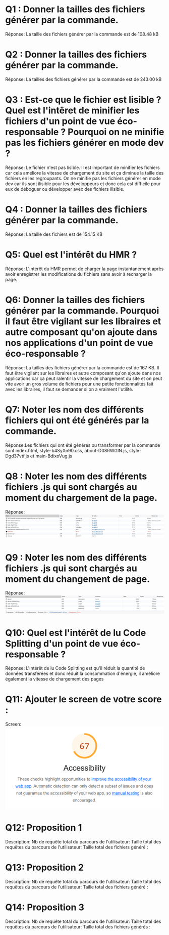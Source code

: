# Q1 : Donner la tailles des fichiers générer par la commande.
Réponse: La taille des fichiers générer par la commande est de 108.48 kB

# Q2 : Donner la tailles des fichiers générer par la commande.
Réponse: La tailles des fichiers générer par la commande est de 243.00 kB

# Q3 : Est-ce que le fichier est lisible ? Quel est l'intêret de minifier les fichiers d'un point de vue éco-responsable ? Pourquoi on ne minifie pas les fichiers générer en mode dev ?
Réponse: Le fichier n'est pas lisible. Il est important de minifier les fichiers car cela améliore la vitesse de chargement du site et ça diminue la taille des fichiers en les regroupants. On ne minifie pas les fichiers générer en mode dev car ils sont ilisible pour les développeurs et donc cela est difficile pour eux de déboguer ou développer avec des fichiers ilisible.

# Q4 : Donner la tailles des fichiers générer par la commande.
Réponse: La taille des fichiers est de 154.15 KB

# Q5: Quel est l'intérêt du HMR ?
Réponse: L'intérêt du HMR permet de charger la page instantanément après avoir enregistrer les modifications du fichiers sans avoir à recharger la page.

# Q6: Donner la tailles des fichiers générer par la commande. Pourquoi il faut être vigilant sur les libraires et autre composant qu'on ajoute dans nos applications d'un point de vue éco-responsable ?
Réponse: La tailles des fichiers générer par la commande est de 167 KB. Il faut être vigilant sur les libraires et autre composant qu'on ajoute dans nos applications car ça peut ralentir la vitesse de chargement du site et on peut vite avoir un gros volume de fichiers pour une petite fonctionnalités fait avec les libraires, il faut se demander si on a vraiment l'utilité.

# Q7: Noter les nom des différents fichiers qui ont été générés par la commande.
Réponse:Les fichiers qui ont été générés ou  transformer par la commande sont index.html, style-b4SyXn90.css, about-D08RWGIN.js, style-Dgd37vtf.js et main-BdixoVug.js 

# Q8 : Noter les nom des différents fichiers .js qui sont chargés au moment du chargement de la page.
Réponse: ![alt text](image.png)

# Q9 : Noter les nom des différents fichiers .js qui sont chargés au moment du changement de page.
Réponse: ![alt text](image-1.png)


# Q10: Quel est l'intérêt de lu Code Splitting d'un point de vue éco-responsable ?
Réponse: L'intérêt de lu Code Splitting est qu'il réduit la quantité de données transférées et donc réduit la consommation d'énergie, il améliore également la vitesse de chargement des pages


# Q11: Ajouter le screen de votre score :
Screen: ![alt text](image-2.png)


# Q12:  Proposition 1
Description:
Nb de requête total du parcours de l'utilisateur:
Taille total des requêtes du parcours de l'utilisateur:
Taille total des fichiers généré :

# Q13:  Proposition 2
Description:
Nb de requête total du parcours de l'utilisateur:
Taille total des requêtes du parcours de l'utilisateur:
Taille total des fichiers généré :

# Q14:  Proposition 3
Description:
Nb de requête total du parcours de l'utilisateur:
Taille total des requêtes du parcours de l'utilisateur:
Taille total des fichiers générés :